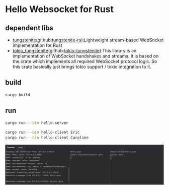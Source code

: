 # Hello Websocket for Rust

## dependent libs

- [tungstenite](https://crates.io/crates/tungstenite)(github:[tungstenite-rs](https://github.com/snapview/tungstenite-rs)):Lightweight stream-based WebSocket implementation for Rust
- [tokio_tungstenite](https://docs.rs/tokio-tungstenite/latest/tokio_tungstenite/)(github:[tokio-tungstenite](https://github.com/snapview/tokio-tungstenite)):This library is an implementation of WebSocket handshakes and streams. It is based on the crate which implements all required WebSocket protocol logic. So this crate basically just brings tokio support / tokio integration to it.

## build

```sh
cargo build
```

## run

```sh
cargo run --bin hello-server 
```

```sh
cargo run --bin hello-client Eric
cargo run --bin hello-client Caroline
```

![](hello-websocket.png)
